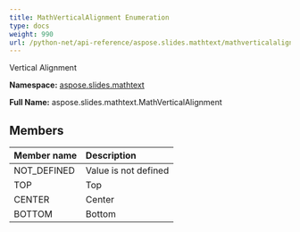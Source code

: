 ```yaml
---
title: MathVerticalAlignment Enumeration
type: docs
weight: 990
url: /python-net/api-reference/aspose.slides.mathtext/mathverticalalignment/
---
```


Vertical Alignment

**Namespace:** [aspose.slides.mathtext](/slides/python-net/api-reference/aspose.slides.mathtext/)

**Full Name:** aspose.slides.mathtext.MathVerticalAlignment



## **Members**
|**Member name**|**Description**|
| :- | :- |
|NOT_DEFINED|Value is not defined|
|TOP|Top|
|CENTER|Center|
|BOTTOM|Bottom|
